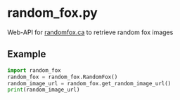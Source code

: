 # random_fox.py
Web-API for [randomfox.ca](https://randomfox.ca) to retrieve random fox images

## Example
```python
import random_fox
random_fox = random_fox.RandomFox()
random_image_url = random_fox.get_random_image_url()
print(random_image_url)
```
